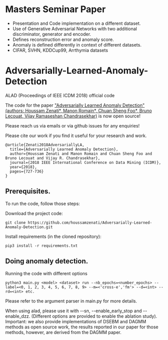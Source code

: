 # Masters Seminar Paper
- Presentation and Code implementation on a different dataset.
- Use of Generative Adversarial Networks with two additional discriminator, generator and encoder.
- Defines reconstruction error and anomaly score.
- Anomaly is defined differently in context of different datasets.
- CIFAR, SVHN, KDDCup99, Arrthymia datasets

# Adversarially-Learned-Anomaly-Detection
ALAD (Proceedings of IEEE ICDM 2018) official code

The code for the paper ["Adversarially Learned Anomaly Detection" (authors: Houssam Zenati*, Manon Romain*, Chuan Sheng Foo*, Bruno Lecouat, Vijay Ramaseshan Chandrasekhar)](https://arxiv.org/abs/1812.02288) is now open source! 

Please reach us via emails or via github issues for any enquiries!

Please cite our work if you find it useful for your research and work.
```
@article{Zenati2018AdversariallyLA,
  title={Adversarially Learned Anomaly Detection},
  author={Houssam Zenati and Manon Romain and Chuan Sheng Foo and Bruno Lecouat and Vijay R. Chandrasekhar},
  journal={2018 IEEE International Conference on Data Mining (ICDM)},
  year={2018},
  pages={727-736}
}
```

## Prerequisites.
To run the code, follow those steps:

Download the project code:

```
git clone https://github.com/houssamzenati/Adversarially-Learned-Anomaly-Detection.git
```
Install requirements (in the cloned repository):

```
pip3 install -r requirements.txt
```


## Doing anomaly detection.

Running the code with different options

```
python3 main.py <model> <dataset> run --nb_epochs=<number_epochs> --label=<0, 1, 2, 3, 4, 5, 6, 7, 8, 9> --m=<'cross-e','fm'> --d=<int> --rd=<int> etc. 
```
Please refer to the argument parser in main.py for more details.

When using alad, please use it with --sn, --enable_early_stop and --enable_dzz. (Different options are provided to enable the ablation study).
Important: we also provide implementations of DSEBM and DAGMM methods as open source work, the results reported in our paper for those methods, however, are derived from the DAGMM paper.
